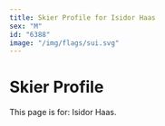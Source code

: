 ```yaml
---
title: Skier Profile for Isidor Haas
sex: "M"
id: "6388"
image: "/img/flags/sui.svg" 
---
```


# Skier Profile

This page is for: Isidor Haas.
    